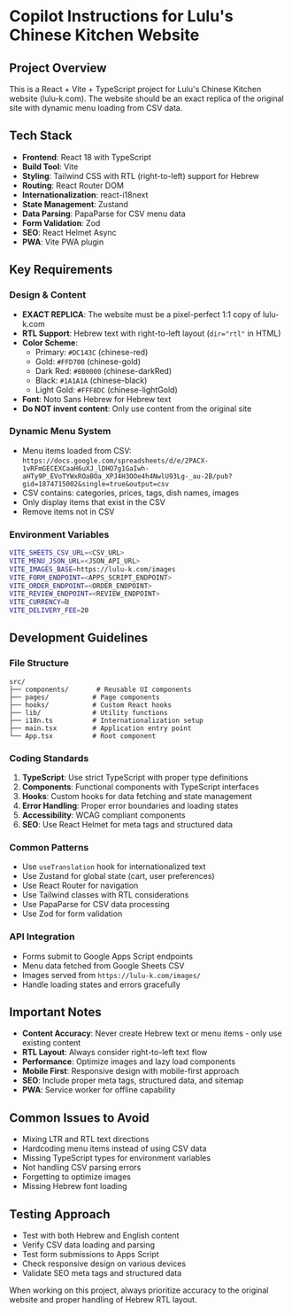 # Copilot Instructions for Lulu's Chinese Kitchen Website

## Project Overview
This is a React + Vite + TypeScript project for Lulu's Chinese Kitchen website (lulu-k.com). The website should be an exact replica of the original site with dynamic menu loading from CSV data.

## Tech Stack
- **Frontend**: React 18 with TypeScript
- **Build Tool**: Vite
- **Styling**: Tailwind CSS with RTL (right-to-left) support for Hebrew
- **Routing**: React Router DOM
- **Internationalization**: react-i18next
- **State Management**: Zustand
- **Data Parsing**: PapaParse for CSV menu data
- **Form Validation**: Zod
- **SEO**: React Helmet Async
- **PWA**: Vite PWA plugin

## Key Requirements

### Design & Content
- **EXACT REPLICA**: The website must be a pixel-perfect 1:1 copy of lulu-k.com
- **RTL Support**: Hebrew text with right-to-left layout (`dir="rtl"` in HTML)
- **Color Scheme**: 
  - Primary: `#DC143C` (chinese-red)
  - Gold: `#FFD700` (chinese-gold)
  - Dark Red: `#8B0000` (chinese-darkRed)
  - Black: `#1A1A1A` (chinese-black)
  - Light Gold: `#FFF8DC` (chinese-lightGold)
- **Font**: Noto Sans Hebrew for Hebrew text
- **Do NOT invent content**: Only use content from the original site

### Dynamic Menu System
- Menu items loaded from CSV: `https://docs.google.com/spreadsheets/d/e/2PACX-1vRFmGECEXCaaH6uXJ_lDHO7g1GaIwh-aHTy9P_EVoTYWxROaBOa_XPJ4H3OOe4h4NwlU93Lg-_au-2B/pub?gid=1874715002&single=true&output=csv`
- CSV contains: categories, prices, tags, dish names, images
- Only display items that exist in the CSV
- Remove items not in CSV

### Environment Variables
```bash
VITE_SHEETS_CSV_URL=<CSV_URL>
VITE_MENU_JSON_URL=<JSON_API_URL>
VITE_IMAGES_BASE=https://lulu-k.com/images
VITE_FORM_ENDPOINT=<APPS_SCRIPT_ENDPOINT>
VITE_ORDER_ENDPOINT=<ORDER_ENDPOINT>
VITE_REVIEW_ENDPOINT=<REVIEW_ENDPOINT>
VITE_CURRENCY=₪
VITE_DELIVERY_FEE=20
```

## Development Guidelines

### File Structure
```
src/
├── components/       # Reusable UI components
├── pages/           # Page components
├── hooks/           # Custom React hooks
├── lib/             # Utility functions
├── i18n.ts          # Internationalization setup
├── main.tsx         # Application entry point
└── App.tsx          # Root component
```

### Coding Standards
1. **TypeScript**: Use strict TypeScript with proper type definitions
2. **Components**: Functional components with TypeScript interfaces
3. **Hooks**: Custom hooks for data fetching and state management
4. **Error Handling**: Proper error boundaries and loading states
5. **Accessibility**: WCAG compliant components
6. **SEO**: Use React Helmet for meta tags and structured data

### Common Patterns
- Use `useTranslation` hook for internationalized text
- Use Zustand for global state (cart, user preferences)
- Use React Router for navigation
- Use Tailwind classes with RTL considerations
- Use PapaParse for CSV data processing
- Use Zod for form validation

### API Integration
- Forms submit to Google Apps Script endpoints
- Menu data fetched from Google Sheets CSV
- Images served from `https://lulu-k.com/images/`
- Handle loading states and errors gracefully

## Important Notes
- **Content Accuracy**: Never create Hebrew text or menu items - only use existing content
- **RTL Layout**: Always consider right-to-left text flow
- **Performance**: Optimize images and lazy load components
- **Mobile First**: Responsive design with mobile-first approach
- **SEO**: Include proper meta tags, structured data, and sitemap
- **PWA**: Service worker for offline capability

## Common Issues to Avoid
- Mixing LTR and RTL text directions
- Hardcoding menu items instead of using CSV data
- Missing TypeScript types for environment variables
- Not handling CSV parsing errors
- Forgetting to optimize images
- Missing Hebrew font loading

## Testing Approach
- Test with both Hebrew and English content
- Verify CSV data loading and parsing
- Test form submissions to Apps Script
- Check responsive design on various devices
- Validate SEO meta tags and structured data

When working on this project, always prioritize accuracy to the original website and proper handling of Hebrew RTL layout.